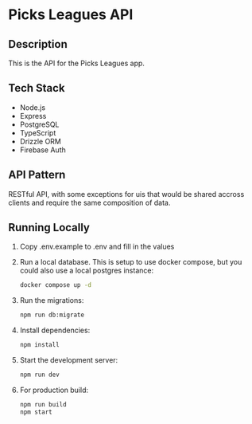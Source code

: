 # Picks Leagues API

## Description

This is the API for the Picks Leagues app.

## Tech Stack

- Node.js
- Express
- PostgreSQL
- TypeScript
- Drizzle ORM
- Firebase Auth

## API Pattern

RESTful API, with some exceptions for uis that would be shared accross clients and require the same composition of data.

## Running Locally

1. Copy .env.example to .env and fill in the values

2. Run a local database. This is setup to use docker compose, but you could also use a local postgres instance:

   ```bash
   docker compose up -d
   ```

3. Run the migrations:

   ```bash
   npm run db:migrate
   ```

4. Install dependencies:

   ```bash
   npm install
   ```

5. Start the development server:

   ```bash
   npm run dev
   ```

6. For production build:
   ```bash
   npm run build
   npm start
   ```
